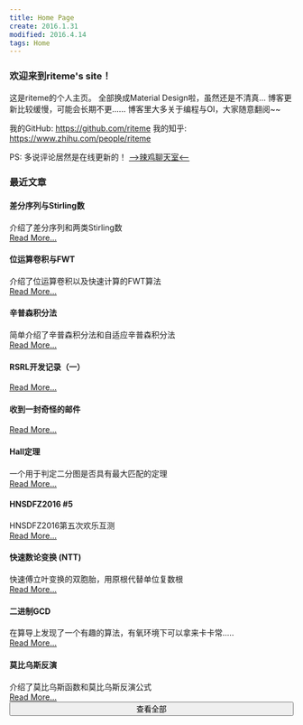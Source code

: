 ```yaml
---
title: Home Page
create: 2016.1.31
modified: 2016.4.14
tags: Home
---
```


### 欢迎来到riteme's site！
这是riteme的个人主页。
全部换成Material Design啦，虽然还是不清真...
博客更新比较缓慢，可能会长期不更......
博客里大多关于编程与OI，大家随意翻阅~~

我的GitHub: <https://github.com/riteme>
我的知乎: <https://www.zhihu.com/people/riteme>

PS: 多说评论居然是在线更新的！
[-->辣鸡聊天室<--](./blog/chat.html)

### 最近文章
<div class="mdl-card mdl-shadow--4dp" style="width: 100%"><div class="mdl-card__title"><h4 class="mdl-card__title-text">差分序列与Stirling数</h4></div><div class="mdl-card__supporting-text">介绍了差分序列和两类Stirling数</div><div class="mdl-card__actions mdl-card--border"><a class="mdl-button mdl-button--colored mdl-js-button mdl-js-ripple-effect" href="./blog/2016-11-29/delta-and-stirling.html">Read More...</a></div></div>
<div class="mdl-card mdl-shadow--4dp" style="width: 100%"><div class="mdl-card__title"><h4 class="mdl-card__title-text">位运算卷积与FWT</h4></div><div class="mdl-card__supporting-text">介绍了位运算卷积以及快速计算的FWT算法</div><div class="mdl-card__actions mdl-card--border"><a class="mdl-button mdl-button--colored mdl-js-button mdl-js-ripple-effect" href="./blog/2016-11-25/fwt.html">Read More...</a></div></div>
<div class="mdl-card mdl-shadow--4dp" style="width: 100%"><div class="mdl-card__title"><h4 class="mdl-card__title-text">辛普森积分法</h4></div><div class="mdl-card__supporting-text">简单介绍了辛普森积分法和自适应辛普森积分法</div><div class="mdl-card__actions mdl-card--border"><a class="mdl-button mdl-button--colored mdl-js-button mdl-js-ripple-effect" href="./blog/2016-11-16/simpson.html">Read More...</a></div></div>
<div class="mdl-card mdl-shadow--4dp" style="width: 100%"><div class="mdl-card__title"><h4 class="mdl-card__title-text">RSRL开发记录（一）</h4></div><div class="mdl-card__supporting-text"></div><div class="mdl-card__actions mdl-card--border"><a class="mdl-button mdl-button--colored mdl-js-button mdl-js-ripple-effect" href="./blog/2016-11-6/rsrl-1.html">Read More...</a></div></div>
<div class="mdl-card mdl-shadow--4dp" style="width: 100%"><div class="mdl-card__title"><h4 class="mdl-card__title-text">收到一封奇怪的邮件</h4></div><div class="mdl-card__supporting-text"></div><div class="mdl-card__actions mdl-card--border"><a class="mdl-button mdl-button--colored mdl-js-button mdl-js-ripple-effect" href="./blog/2016-10-30/strange-email.html">Read More...</a></div></div>
<div class="mdl-card mdl-shadow--4dp" style="width: 100%"><div class="mdl-card__title"><h4 class="mdl-card__title-text">Hall定理</h4></div><div class="mdl-card__supporting-text">一个用于判定二分图是否具有最大匹配的定理</div><div class="mdl-card__actions mdl-card--border"><a class="mdl-button mdl-button--colored mdl-js-button mdl-js-ripple-effect" href="./blog/2016-9-19/hall-theorem.html">Read More...</a></div></div>
<div class="mdl-card mdl-shadow--4dp" style="width: 100%"><div class="mdl-card__title"><h4 class="mdl-card__title-text">HNSDFZ2016 #5</h4></div><div class="mdl-card__supporting-text">HNSDFZ2016第五次欢乐互测</div><div class="mdl-card__actions mdl-card--border"><a class="mdl-button mdl-button--colored mdl-js-button mdl-js-ripple-effect" href="./blog/2016-8-28/hnsdfz-5.html">Read More...</a></div></div>
<div class="mdl-card mdl-shadow--4dp" style="width: 100%"><div class="mdl-card__title"><h4 class="mdl-card__title-text">快速数论变换 (NTT)</h4></div><div class="mdl-card__supporting-text">快速傅立叶变换的双胞胎，用原根代替单位复数根</div><div class="mdl-card__actions mdl-card--border"><a class="mdl-button mdl-button--colored mdl-js-button mdl-js-ripple-effect" href="./blog/2016-8-22/ntt.html">Read More...</a></div></div>
<div class="mdl-card mdl-shadow--4dp" style="width: 100%"><div class="mdl-card__title"><h4 class="mdl-card__title-text">二进制GCD</h4></div><div class="mdl-card__supporting-text">在算导上发现了一个有趣的算法，有氧环境下可以拿来卡卡常.....</div><div class="mdl-card__actions mdl-card--border"><a class="mdl-button mdl-button--colored mdl-js-button mdl-js-ripple-effect" href="./blog/2016-8-19/binary-gcd.html">Read More...</a></div></div>
<div class="mdl-card mdl-shadow--4dp" style="width: 100%"><div class="mdl-card__title"><h4 class="mdl-card__title-text">莫比乌斯反演</h4></div><div class="mdl-card__supporting-text">介绍了莫比乌斯函数和莫比乌斯反演公式</div><div class="mdl-card__actions mdl-card--border"><a class="mdl-button mdl-button--colored mdl-js-button mdl-js-ripple-effect" href="./blog/2016-8-18/mobius.html">Read More...</a></div></div>
<a  href="posts.html"><button class="mdl-button mdl-js-button mdl-button--raised mdl-js-ripple-effect mdl-button--colored" style="width: 100%">查看全部</button></a>
